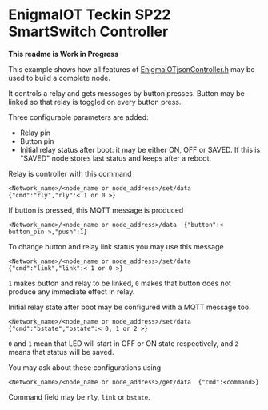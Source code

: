 # EnigmaIOT Teckin SP22 SmartSwitch Controller

**This readme is Work in Progress**

This example shows how all features of [EnigmaIOTjsonController.h](https://github.com/gmag11/EnigmaIOT/blob/dev/src/EnigmaIOTjsonController.h) may be used to build a complete node.

It controls a relay and gets messages by button presses. Button may be linked so that relay is toggled on every button press.

Three configurable parameters are added:

- Relay pin
- Button pin
- Initial relay status after boot: it may be either ON, OFF or SAVED. If this is "SAVED" node stores last status and keeps after a reboot.

Relay is controller with this command

```
<Network_name>/<node_name or node_address>/set/data  {"cmd":"rly","rly":< 1 or 0 >}
```

If button is pressed, this MQTT message is produced

```
<Network_name>/<node_name or node_address>/data  {"button":< button_pin >,"push":1}
```

To change button and relay link status you may use this message

```
<Network_name>/<node_name or node_address>/set/data  {"cmd":"link","link":< 1 or 0 >}
```

`1` makes button and relay to be linked, `0` makes that button does not produce any immediate effect in relay.

Initial relay state after boot may be configured with a MQTT message too.

```
<Network_name>/<node_name or node_address>/set/data  {"cmd":"bstate","bstate":< 0, 1 or 2 >}
```

`0` and `1` mean that LED will start in OFF or ON state respectively, and `2` means that status will be saved.

You may ask about these configurations using

```
<Network_name>/<node_name or node_address>/get/data  {"cmd":<command>}
```

Command field may be `rly`, `link` or `bstate`.

 